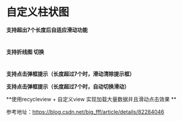
# 自定义柱状图

**支持超出7个长度后自适应滑动功能**
#
**支持折线图 切换**
#

**支持点击弹框提示（长度超过7个时，滑动清除提示框）**

**支持点击弹框提示（长度超过7个时，自动切换滑动）**
  
**使用recycleview + 自定义view 实现加载大量数据并且滑动点击效果 **


参考地址：https://blog.csdn.net/big_fff/article/details/82284046

